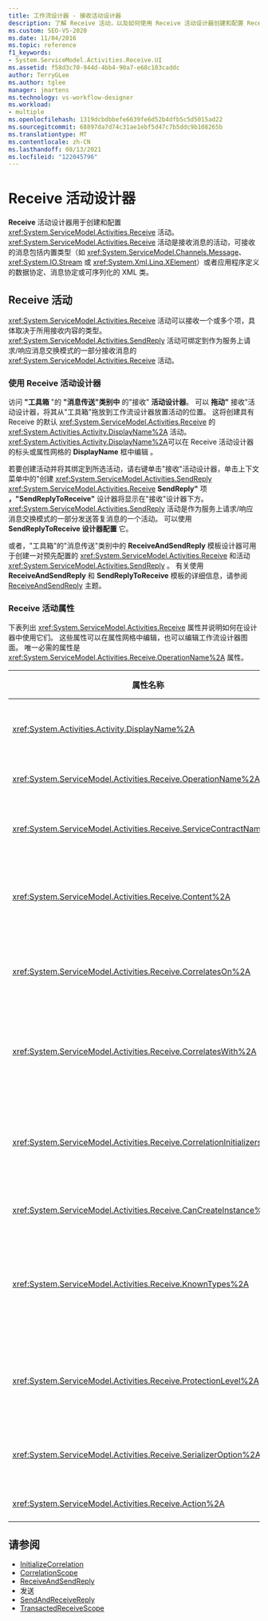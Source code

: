 ```yaml
---
title: 工作流设计器 - 接收活动设计器
description: 了解 Receive 活动，以及如何使用 Receive 活动设计器创建和配置 Receive 活动。
ms.custom: SEO-VS-2020
ms.date: 11/04/2016
ms.topic: reference
f1_keywords:
- System.ServiceModel.Activities.Receive.UI
ms.assetid: f58d3c70-944d-4bb4-90a7-e68c103caddc
author: TerryGLee
ms.author: tglee
manager: jmartens
ms.technology: vs-workflow-designer
ms.workload:
- multiple
ms.openlocfilehash: 1319dcbdbbefe6639fe6d52b4dfb5c5d5015ad22
ms.sourcegitcommit: 68897da7d74c31ae1ebf5d47c7b5ddc9b108265b
ms.translationtype: MT
ms.contentlocale: zh-CN
ms.lasthandoff: 08/13/2021
ms.locfileid: "122045796"
---
```

# <a name="receive-activity-designer"></a>Receive 活动设计器

**Receive** 活动设计器用于创建和配置 <xref:System.ServiceModel.Activities.Receive> 活动。 <xref:System.ServiceModel.Activities.Receive> 活动是接收消息的活动，可接收的消息包括内置类型（如 <xref:System.ServiceModel.Channels.Message>、<xref:System.IO.Stream> 或 <xref:System.Xml.Linq.XElement>）或者应用程序定义的数据协定、消息协定或可序列化的 XML 类。

## <a name="the-receive-activity"></a>Receive 活动

<xref:System.ServiceModel.Activities.Receive> 活动可以接收一个或多个项，具体取决于所用接收内容的类型。 <xref:System.ServiceModel.Activities.SendReply> 活动可绑定到作为服务上请求/响应消息交换模式的一部分接收消息的 <xref:System.ServiceModel.Activities.Receive> 活动。

### <a name="using-the-receive-activity-designer"></a>使用 Receive 活动设计器

访问 **"工具箱** "的 **"消息传送"类别中** 的"接收" **活动设计器**。 可以 **拖动"** 接收"活动设计器，将其从"工具箱"拖放到工作流设计器放置活动的位置。 这将创建具有 Receive 的默认 <xref:System.ServiceModel.Activities.Receive> 的 <xref:System.Activities.Activity.DisplayName%2A> 活动。 <xref:System.Activities.Activity.DisplayName%2A>可以在 Receive 活动设计器的标头或属性网格的 **DisplayName** 框中编辑 。

若要创建活动并将其绑定到所选活动，请右键单击"接收"活动设计器，单击上下文菜单中的"创建 <xref:System.ServiceModel.Activities.SendReply> <xref:System.ServiceModel.Activities.Receive> **SendReply"** 项 **，"SendReplyToReceive"** 设计器将显示在"接收"设计器下方。 <xref:System.ServiceModel.Activities.SendReply> 活动是作为服务上请求/响应消息交换模式的一部分发送答复消息的一个活动。 可以使用 **SendReplyToReceive 设计器配置** 它。

或者，"工具箱"的"消息传送"类别中的 **ReceiveAndSendReply** 模板设计器可用于创建一对预先配置的 <xref:System.ServiceModel.Activities.Receive> 和活动 <xref:System.ServiceModel.Activities.SendReply> 。 有关使用 **ReceiveAndSendReply** 和 **SendReplyToReceive** 模板的详细信息，请参阅 [ReceiveAndSendReply](../workflow-designer/receiveandsendreply-template-designer.md) 主题。

### <a name="the-receive-activity-properties"></a>Receive 活动属性

下表列出 <xref:System.ServiceModel.Activities.Receive> 属性并说明如何在设计器中使用它们。 这些属性可以在属性网格中编辑，也可以编辑工作流设计器图面。 唯一必需的属性是 <xref:System.ServiceModel.Activities.Receive.OperationName%2A> 属性。

| 属性名称 | 必选 | 使用情况 |
|-|----------|-|
| <xref:System.Activities.Activity.DisplayName%2A> | 错误 | 指定 <xref:System.ServiceModel.Activities.Receive> 活动的友好名称。 默认值为 Receive。<br /><br /> 虽然对友好 <xref:System.Activities.Activity.DisplayName%2A> 使用非默认值不是绝对必需的，但最好使用非默认值。 |
| <xref:System.ServiceModel.Activities.Receive.OperationName%2A> | 正确 | 指定由此 <xref:System.ServiceModel.Activities.Receive> 活动实现的服务操作的名称。 如果未显式设置 **Action** 属性，则此属性用于构造 **Action** 属性的默认值。 |
| <xref:System.ServiceModel.Activities.Receive.ServiceContractName%2A> | 错误 | 指定服务协定的名称。 此属性用于将服务操作分组至各个服务协定。 所有具有相同的 <xref:System.ServiceModel.Activities.Receive> 的 <xref:System.ServiceModel.Activities.Receive.ServiceContractName%2A> 活动都分组到同一服务协定（WSDL 端口类型）中。 默认值是根活动顶级的完全限定 (CLR) 名称。 |
| <xref:System.ServiceModel.Activities.Receive.Content%2A> | 错误 | 指定要接收的消息或参数内容。 它可为 <xref:System.ServiceModel.Activities.ReceiveMessageContent> 活动或 <xref:System.ServiceModel.Activities.ReceiveParametersContent> 活动。 通过选择属性网格中"内容"字段旁边的省略号按钮或单击"接收活动设计器"图面上"内容"标签旁边的"定义 **..."** 按钮 **来编辑此属性**。 两者都显示 **"内容定义"** 对话框。 有关如何使用此框的详细信息，请参阅内容 [定义对话框](../workflow-designer/content-definition-dialog-box.md) 主题。 |
| <xref:System.ServiceModel.Activities.Receive.CorrelatesOn%2A> | 错误 | 使用 <xref:System.ServiceModel.Activities.Receive> 对象指定工作流的服务操作中各 <xref:System.ServiceModel.MessageQuerySet> 活动之间的关联。 单击属性网格中属性旁边的省略号 <xref:System.ServiceModel.Activities.Receive.CorrelatesOn%2A> 按钮，打开 **"关联""On 定义"** 对话框。 有关使用此对话框的详细信息，请参阅内容 [定义对话框](../workflow-designer/content-definition-dialog-box.md) 主题。 |
| <xref:System.ServiceModel.Activities.Receive.CorrelatesWith%2A> | 错误 | 指定用于将消息路由到相应工作流实例的 <xref:System.ServiceModel.Activities.CorrelationHandle>。<br /><br /> 单击属性网格中属性旁边的省略号 <xref:System.ServiceModel.Activities.Receive.CorrelatesWith%2A> 按钮，打开" **表达式编辑器"** 对话框。 有关使用此对话框的详细信息，请参阅 [如何：使用表达式编辑器主题](../workflow-designer/how-to-use-the-expression-editor.md) 。 |
| <xref:System.ServiceModel.Activities.Receive.CorrelationInitializers%2A> | 错误 | 指定在工作流中对配置此 <xref:System.ServiceModel.Activities.CorrelationInitializer> 活动的多个 <xref:System.ServiceModel.Activities.CorrelationHandle> 对象进行初始化的 <xref:System.ServiceModel.Activities.Receive> 对象的集合。 单击属性网格中属性旁边的省略号 <xref:System.ServiceModel.Activities.Receive.CorrelationInitializers%2A> 按钮，打开" **添加相关初始值设置项** "对话框。 有关使用此框的详细信息，请参阅添加 [CorrelationInitializers 对话框](../workflow-designer/add-correlationinitializers-dialog-box.md) 主题。 |
| <xref:System.ServiceModel.Activities.Receive.CanCreateInstance%2A> | 错误 | 指定一个值，该值确定如果消息未关联到现有的工作流实例，是否创建一个新工作流实例来处理该消息。 如果值设置为 **true，** 则创建一个新的工作流实例，以在消息与现有工作流实例不相关时处理消息。 |
| <xref:System.ServiceModel.Activities.Receive.KnownTypes%2A> | 错误 | 指定由此 <xref:System.ServiceModel.Activities.Receive> 活动实现的服务操作的已知类型集合。 此属性应与设置为 <xref:System.ServiceModel.Activities.Receive.SerializerOption%2A> 的 <xref:System.Runtime.Serialization.DataContractSerializer> 属性结合使用。 如果使用了 <xref:System.Xml.Serialization.XmlSerializer>，则忽略此项。<br /><br /> 选择属性网格中 **KnownTypes** 字段旁边的省略号按钮，以显示"类型集合编辑器"对话框，可以添加相关类型。 有关使用此框的详细信息，请参阅类型 [集合编辑器对话框](../workflow-designer/type-collection-editor-dialog-box.md) 主题。 |
| <xref:System.ServiceModel.Activities.Receive.ProtectionLevel%2A> | 错误 | 指定消息的 <xref:System.Net.Security.ProtectionLevel>。<br /><br /> 1.  <xref:System.Net.Security.ProtectionLevel> 表示仅身份验证。<br />2.  <xref:System.Net.Security.ProtectionLevel> 表示对数据进行签名，以帮助确保传输的数据的完整性。<br />3.  <xref:System.Net.Security.ProtectionLevel> 表示对数据进行加密和签名，以帮助确保传输的数据的机密性和完整性。 |
| <xref:System.ServiceModel.Activities.Receive.SerializerOption%2A> | 错误 | 指定 <xref:System.ServiceModel.Activities.Receive> 活动实现的服务操作所使用的序列化程序的类型。 默认值为 <xref:System.Runtime.Serialization.DataContractSerializer>，它使用提供的数据协定将类型实例序列化和反序列化为 XML 流或文档。 如果需要对 XML 进行更多控制，还可使用 <xref:System.Xml.Serialization.XmlSerializer>。 |
| <xref:System.ServiceModel.Activities.Receive.Action%2A> | 错误 | 指定消息的操作标头。 如果未显式设置，则其值默认为 `https://tempuri.org/{service contract namespace}/{service contract name}/{operation name}` ：。 |

## <a name="see-also"></a>请参阅

- [InitializeCorrelation](../workflow-designer/initializecorrelation-activity-designer.md)
- [CorrelationScope](../workflow-designer/correlationscope-activity-designer.md)
- [ReceiveAndSendReply](../workflow-designer/receiveandsendreply-template-designer.md)
- 发送
- [SendAndReceiveReply](../workflow-designer/sendandreceivereply-template-designer.md)
- [TransactedReceiveScope](../workflow-designer/transactedreceivescope-activity-designer.md)
